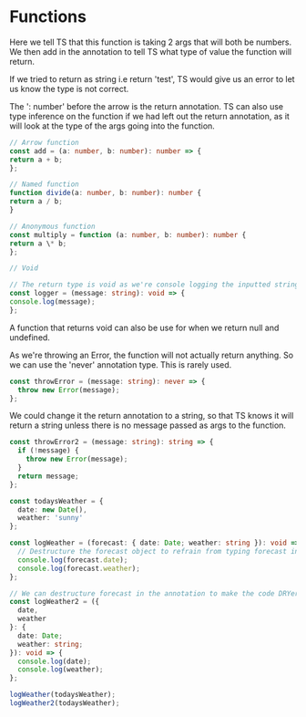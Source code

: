 # Functions

Here we tell TS that this function is taking 2 args that will both be numbers.
We then add in the annotation to tell TS what type of value the function will
return.

If we tried to return as string i.e return 'test', TS would give us an error
to let us know the type is not correct.

The ': number' before the arrow is the return annotation.
TS can also use type inference on the function if we had left out the return
annotation, as it will look at the type of the args going into the function.

```typescript
// Arrow function
const add = (a: number, b: number): number => {
return a + b;
};

// Named function
function divide(a: number, b: number): number {
return a / b;
}

// Anonymous function
const multiply = function (a: number, b: number): number {
return a \* b;
};

// Void

// The return type is void as we're console logging the inputted string.
const logger = (message: string): void => {
console.log(message);
};
```

A function that returns void can also be use for when we return null and undefined.

As we're throwing an Error, the function will not actually return anything.
So we can use the 'never' annotation type. This is rarely used.

```typescript
const throwError = (message: string): never => {
  throw new Error(message);
};
```

We could change it the return annotation to a string, so that TS knows it will return
a string unless there is no message passed as args to the function.

```typescript
const throwError2 = (message: string): string => {
  if (!message) {
    throw new Error(message);
  }
  return message;
};

const todaysWeather = {
  date: new Date(),
  weather: 'sunny'
};

const logWeather = (forecast: { date: Date; weather: string }): void => {
  // Destructure the forecast object to refrain from typing forecast in the console logs
  console.log(forecast.date);
  console.log(forecast.weather);
};

// We can destructure forecast in the annotation to make the code DRYer.
const logWeather2 = ({
  date,
  weather
}: {
  date: Date;
  weather: string;
}): void => {
  console.log(date);
  console.log(weather);
};

logWeather(todaysWeather);
logWeather2(todaysWeather);
```
